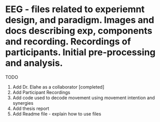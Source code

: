 # EEG - files related to experiemnt design, and paradigm. Images and docs describing exp, components and recording. Recordings of participants. Initial pre-processing and analysis.
TODO
1. Add Dr. Elahe as a collaborator [completed]
2. Add Participant Recordings
3. Add code used to decode movement using movement intention and synergies
4. Add thesis report
5. Add Readme file - explain how to use files
